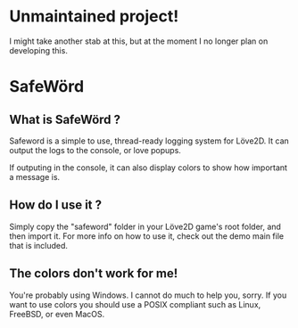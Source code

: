 # Unmaintained project!

I might take another stab at this, but at the moment I no longer plan on developing this.

# SafeWörd

## What is SafeWörd ?

Safeword is a simple to use, thread-ready logging system for Löve2D. It can
output the logs to the console, or love popups.

If outputing in the console, it can also display colors to show how important a
message is.

## How do I use it ?

Simply copy the "safeword" folder in your Löve2D game's root folder, and then
import it. For more info on how to use it, check out the demo main file that is
included.

## The colors don't work for me!

You're probably using Windows. I cannot do much to help you, sorry. If you want
to use colors you should use a POSIX compliant such as Linux, FreeBSD, or even
MacOS.
